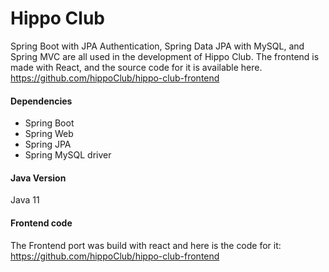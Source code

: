 # Hippo Club 
Spring Boot with JPA Authentication, Spring Data JPA with MySQL, and Spring MVC are all used in the development of Hippo Club.
The frontend is made with React, and the source code for it is available here. https://github.com/hippoClub/hippo-club-frontend

#### Dependencies
* Spring Boot
* Spring Web
* Spring JPA
* Spring MySQL driver

#### Java Version
Java 11

#### Frontend code
The Frontend port was build with react and here is the code for it: https://github.com/hippoClub/hippo-club-frontend
